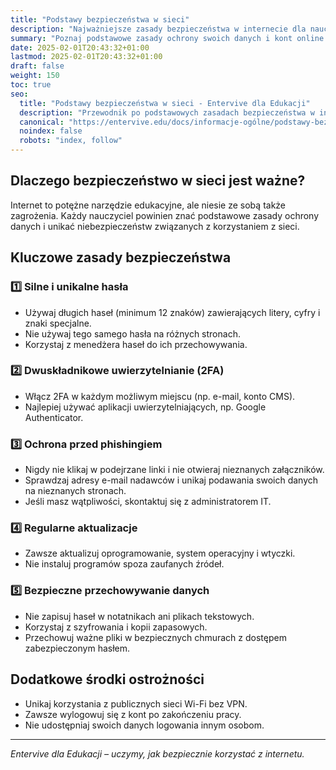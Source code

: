 ```yaml
---
title: "Podstawy bezpieczeństwa w sieci"
description: "Najważniejsze zasady bezpieczeństwa w internecie dla nauczycieli."
summary: "Poznaj podstawowe zasady ochrony swoich danych i kont online."
date: 2025-02-01T20:43:32+01:00
lastmod: 2025-02-01T20:43:32+01:00
draft: false
weight: 150
toc: true
seo:
  title: "Podstawy bezpieczeństwa w sieci - Entervive dla Edukacji"
  description: "Przewodnik po podstawowych zasadach bezpieczeństwa w internecie dla nauczycieli."
  canonical: "https://entervive.edu/docs/informacje-ogólne/podstawy-bezpieczeństwa-w-sieci"
  noindex: false
  robots: "index, follow"
---
```


## Dlaczego bezpieczeństwo w sieci jest ważne?

Internet to potężne narzędzie edukacyjne, ale niesie ze sobą także zagrożenia. Każdy nauczyciel powinien znać podstawowe zasady ochrony danych i unikać niebezpieczeństw związanych z korzystaniem z sieci.

## Kluczowe zasady bezpieczeństwa

### 1️⃣ Silne i unikalne hasła

- Używaj długich haseł (minimum 12 znaków) zawierających litery, cyfry i znaki specjalne.
- Nie używaj tego samego hasła na różnych stronach.
- Korzystaj z menedżera haseł do ich przechowywania.

### 2️⃣ Dwuskładnikowe uwierzytelnianie (2FA)

- Włącz 2FA w każdym możliwym miejscu (np. e-mail, konto CMS).
- Najlepiej używać aplikacji uwierzytelniających, np. Google Authenticator.

### 3️⃣ Ochrona przed phishingiem

- Nigdy nie klikaj w podejrzane linki i nie otwieraj nieznanych załączników.
- Sprawdzaj adresy e-mail nadawców i unikaj podawania swoich danych na nieznanych stronach.
- Jeśli masz wątpliwości, skontaktuj się z administratorem IT.

### 4️⃣ Regularne aktualizacje

- Zawsze aktualizuj oprogramowanie, system operacyjny i wtyczki.
- Nie instaluj programów spoza zaufanych źródeł.

### 5️⃣ Bezpieczne przechowywanie danych

- Nie zapisuj haseł w notatnikach ani plikach tekstowych.
- Korzystaj z szyfrowania i kopii zapasowych.
- Przechowuj ważne pliki w bezpiecznych chmurach z dostępem zabezpieczonym hasłem.

## Dodatkowe środki ostrożności

- Unikaj korzystania z publicznych sieci Wi-Fi bez VPN.
- Zawsze wylogowuj się z kont po zakończeniu pracy.
- Nie udostępniaj swoich danych logowania innym osobom.

---

_Entervive dla Edukacji – uczymy, jak bezpiecznie korzystać z internetu._
